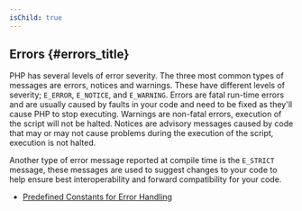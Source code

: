```yaml
---
isChild: true
---
```


## Errors {#errors_title}

PHP has several levels of error severity. The three most common types of messages are errors, notices and warnings. These have different levels of severity; `E_ERROR`, `E_NOTICE`, and `E_WARNING`. Errors are fatal run-time errors and are usually caused by faults in your code and need to be fixed as they'll cause PHP to stop executing. Warnings are non-fatal errors, execution of the script will not be halted. Notices are advisory messages caused by code that may or may not cause problems during the execution of the script, execution is not halted. 

Another type of error message reported at compile time is the `E_STRICT` message, these messages are used to suggest changes to your code to help ensure best interoperability and forward compatibility for your code.  

* [Predefined Constants for Error Handling](http://www.php.net/manual/en/errorfunc.constants.php)